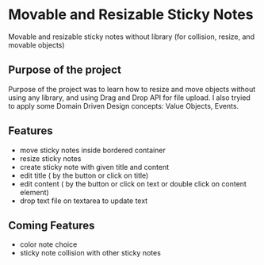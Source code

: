 # Movable and Resizable Sticky Notes
Movable and resizable sticky notes without library (for collision, resize, and movable objects)

## Purpose of the project
Purpose of the project was to learn how to resize and move objects without using any library, and using Drag and Drop API for file upload. I also tryied to apply some Domain Driven Design concepts: Value Objects, Events.

## Features
- move sticky notes inside bordered container
- resize sticky notes
- create sticky note with given title and content
- edit title ( by the button or click on title)
- edit content ( by the button or click on text or double click on content element)
- drop text file on textarea to update text

## Coming Features
- color note choice
- sticky note collision with other sticky notes
